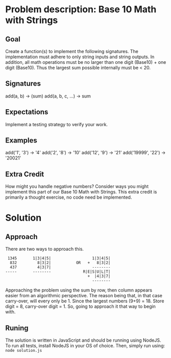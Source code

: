 # Problem description: Base 10 Math with Strings

## Goal
Create a function(s) to implement the following signatures. The implementation must adhere to only string inputs and string outputs. In addition, all math operations must be no larger than one digit (Base10) + one digit (Base10). Thus the largest sum possible internally must be < 20.

## Signatures
add(a, b) -> (sum)
add(a, b, c, ...) -> sum

## Expectations
Implement a testing strategy to verify your work.

## Examples
add('1', '3') -> '4'
add('2', '8') -> '10'
add('12', '9') -> '21'
add('19999', '22') -> '20021'

## Extra Credit
How might you handle negative numbers? Consider ways you might implement this part of our Base 10 Math with Strings. This extra credit is primarily a thought exercise, no code need be implemented.


# Solution

## Approach

There are two ways to approach this.
```        Sum by column Only      Sum by row, then column
 1345       1|3|4|5|                  1|3|4|5|
  832         8|3|2|           OR   +   8|3|2| 
  437         4|3|7|                  --------
-----       --------              R|E|S|U|L|T|
                                    +  |4|3|7|
                                      --------
```

Approaching the problem using the sum by row, then column appears easier from an algorithmic perspective.
The reason being that, in that case carry-over, will every only be 1. Since the largest numbers (9+9) = 18. Store digit = 8, carry-over digit = 1.
So, going to approach it that way to begin with.

## Runing

The solution is written in JavaScript and should be running using NodeJS.
To run all tests, install NodeJS in your OS of choice. Then, simply run using: `node solution.js`